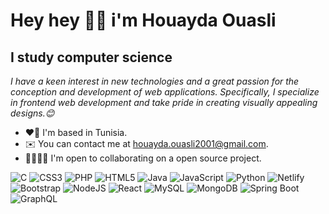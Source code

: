 
# Hey hey 👋🏻 i'm Houayda Ouasli
## I study computer science
*I have a keen interest in new technologies and a great passion for the conception and development of web applications. Specifically, I specialize in frontend web development and take pride in creating visually appealing designs.😊*

- ❤️🤍 I'm based in Tunisia.
- ✉️ You can contact me at houayda.ouasli2001@gmail.com.
- 🫱🏻‍🫲🏼 I'm open to collaborating on a open source project.


![C](https://img.shields.io/badge/c-%2300599C.svg?style=for-the-badge&logo=c&logoColor=white)  ![CSS3](https://img.shields.io/badge/css3-%231572B6.svg?style=for-the-badge&logo=css3&logoColor=white) ![PHP](https://img.shields.io/badge/php-%23777BB4.svg?style=for-the-badge&logo=php&logoColor=white) ![HTML5](https://img.shields.io/badge/html5-%23E34F26.svg?style=for-the-badge&logo=html5&logoColor=white) ![Java](https://img.shields.io/badge/java-%23ED8B00.svg?style=for-the-badge&logo=java&logoColor=white) ![JavaScript](https://img.shields.io/badge/javascript-%23323330.svg?style=for-the-badge&logo=javascript&logoColor=%23F7DF1E) ![Python](https://img.shields.io/badge/python-3670A0?style=for-the-badge&logo=python&logoColor=ffdd54) ![Netlify](https://img.shields.io/badge/netlify-%23000000.svg?style=for-the-badge&logo=netlify&logoColor=#00C7B7) ![Bootstrap](https://img.shields.io/badge/bootstrap-%23563D7C.svg?style=for-the-badge&logo=bootstrap&logoColor=white)  ![NodeJS](https://img.shields.io/badge/node.js-6DA55F?style=for-the-badge&logo=node.js&logoColor=white) ![React](https://img.shields.io/badge/react-%2320232a.svg?style=for-the-badge&logo=react&logoColor=%2361DAFB)  ![MySQL](https://img.shields.io/badge/mysql-%2300f.svg?style=for-the-badge&logo=mysql&logoColor=white) ![MongoDB](https://img.shields.io/badge/MongoDB-%234ea94b.svg?style=for-the-badge&logo=mongodb&logoColor=white) ![Spring Boot](https://img.shields.io/badge/Spring%20Boot-%236DB33F.svg?style=for-the-badge&logo=springboot&logoColor=white)
![GraphQL](https://img.shields.io/badge/GraphQL-%E10098.svg?style=for-the-badge&logo=graphql&logoColor=white)




